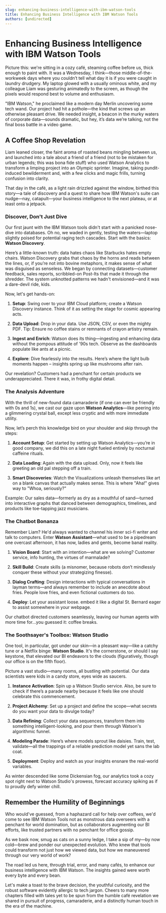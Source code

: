 ```yaml
---
slug: enhancing-business-intelligence-with-ibm-watson-tools
title: Enhancing Business Intelligence with IBM Watson Tools
authors: [undirected]
---
```



# Enhancing Business Intelligence with IBM Watson Tools

Picture this: we're sitting in a cozy café, steaming coffee before us, thick enough to paint with. It was a Wednesday, I think—those middle-of-the-workweek days where you couldn’t tell what day it is if you were caught in laundry drudgery. My laptop glowed with a usually ominous white, and my colleague Liam was gesturing animatedly to the screen, as though the pixels would respond best to volume and enthusiasm.

"IBM Watson," he proclaimed like a modern day Merlin uncovering some tech wand. Our project had hit a pothole—the kind that screws up an otherwise pleasant drive. We needed insight, a beacon in the murky waters of corporate data—sounds dramatic, but hey, it’s data we’re talking, not the final boss battle in a video game.

## A Coffee Shop Revelation

Liam leaned closer, the faint aroma of roasted beans mingling between us, and launched into a tale about a friend of a friend (not to be mistaken for urban legends; this was bona fide stuff) who used Watson Analytics to transform a limping project into an Olympic sprinter. Imagine, taking pundit-induced bewilderment and, with a few clicks and magic frills, turning confusion into clarity.

That day in the café, as a light rain drizzled against the window, birthed this story—a tale of discovery and a quest to share how IBM Watson's suite can nudge—nay, catapult—your business intelligence to the next plateau, or at least onto a jetpack.

### Discover, Don't Just Dive

Our first jaunt with the IBM Watson tools didn't start with a panicked nose-dive into databases. Oh no, we waded in gently, testing the waters—laptop slightly poised for potential raging tech cascades. Start with the basics: **Watson Discovery**.

Here’s a little-known truth: data hates chaos like Starbucks hates empty chairs. Watson Discovery grabs that chaos by the horns and reads between the lines, or, if you’re not into bovine metaphors, it makes sense of what was disguised as senseless. We began by connecting datasets—customer feedback, sales reports, scribbled-on Post-Its that made it through the shredder. The system unknotted patterns we hadn't envisioned—and it was a dare-devil ride, kids.

Now, let's get hands-on:

1. **Setup**: Swing over to your IBM Cloud platform; create a Watson Discovery instance. Think of it as setting the stage for cosmic appearing acts.
   
2. **Data Upload**: Drop in your data. Use JSON, CSV, or even the mighty PDF. Tip: Ensure no coffee stains or remnants of crayon artistry remain.

3. **Ingest and Enrich**: Watson does its thing—ingesting and enhancing data without the pompous attitude of '90s tech. Observe as the dashboards populate like ants at a picnic.

4. **Explore**: Dive fearlessly into the results. Here’s where the light bulb moments happen – insights spring up like mushrooms after rain.

Our revelation? Customers had a penchant for certain products we underappreciated. There it was, in frothy digital detail.

### The Analysis Adventure

With the thrill of new-found data camaraderie (if one can ever be friendly with 0s and 1s), we cast our gaze upon **Watson Analytics**—like peering into a glimmering crystal ball, except less cryptic and with more immediate utility.

Now, let’s perch this knowledge bird on your shoulder and skip through the steps:

1. **Account Setup**: Get started by setting up Watson Analytics—you’re in good company, we did this on a late night fueled entirely by nocturnal caffeine rituals.

2. **Data Loading**: Again with the data upload. Only, now it feels like greeting an old pal stepping off a train.

3. **Smart Discoveries**: Watch the Visualizations unleash themselves like art on a blank canvas that actually makes sense. This is where "Aha!" gives way to "Whoa, seriously?"

Example: Our sales data—formerly as dry as a mouthful of sand—turned into interactive graphs that danced between demographics, timelines, and products like toe-tapping jazz musicians.

### The Chatbot Bonanza

Remember Liam? He'd always wanted to channel his inner sci-fi writer and talk to computers. Enter **Watson Assistant**—what used to be a pipedream one overcast afternoon, it has now, ladies and gents, become banal reality.

1. **Vision Board**: Start with an intention—what are we solving? Customer service, info hunting, the virtues of marmalade? 

2. **Skill Build**: Create skills (a misnomer, because robots don’t mindlessly conquer these without your strategizing finesse).

3. **Dialog Crafting**: Design interactions with typical conversations in layman terms—and always remember to include an anecdote about fries. People love fries, and even fictional customers do too.

4. **Deploy**: Let your assistant loose. embed it like a digital St. Bernard eager to assist somewhere in your webpage.

Our chatbot directed customers seamlessly, leaving our human agents with more time for…you guessed it: coffee breaks.

### The Soothsayer's Toolbox: Watson Studio

One tool, in particular, got under our skin—in a pleasant way—like a catchy tune or a Netflix binge: **Watson Studio**. It's the cornerstone, or should I say keystone, that elevated our BI endeavors to the clouds (figuratively, though our office is on the fifth floor). 

Picture a vast studio—many rooms, all bustling with potential. Our data scientists were kids in a candy store, eyes wide as saucers.

1. **Instance Activation**: Spin up a Watson Studio service. Also, be sure to check if there’s a parade nearby because it feels like one should celebrate this commencement.

2. **Project Alchemy**: Set up a project and define the scope—what secrets do you want your data to divulge today?

3. **Data Refining**: Collect your data sequences, transform them into something intelligent-looking, and pour them through Watson's algorithmic funnel.

4. **Modeling Parade**: Here’s where models sprout like daisies. Train, test, validate—all the trappings of a reliable prediction model yet sans the lab coat.

5. **Deployment**: Deploy and watch as your insights ensnare the real-world variables.

As winter descended like some Dickensian fog, our analytics took a cozy spot right next to Watson Studio's prowess, forecast accuracy spiking as if to proudly defy winter chill.

## Remember the Humility of Beginnings

Who would've guessed, from a haphazard call for help over coffees, we'd come to see IBM Watson Tools not as monstrous data overseers with a penchant for world domination, but as collaborators augmenting our BI efforts, like trusted partners with no penchant for office gossip.

As we bask now, smug as cats on a sunny ledge, I take a sip of my—by now cold—brew and ponder our unexpected evolution. Who knew that tools could transform not just how we viewed data, but how we maneuvered through our very world of work?

The road led us here, through trial, error, and many cafés, to enhance our business intelligence with IBM Watson. The insights gained were worth every byte and every bean.

Let's make a toast to the brave decision, the youthful curiosity, and the robust software evidently allergic to tech jargon. Cheers to many more chapters filled with tales yet to be spun from the humble café revelation we shared in pursuit of progress, camaraderie, and a distinctly human touch in the era of the machine.